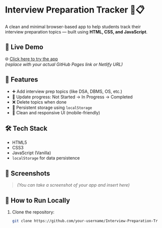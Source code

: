 # Interview Preparation Tracker 🧠📋

A clean and minimal browser-based app to help students track their interview preparation topics — built using **HTML, CSS, and JavaScript**.

## 🚀 Live Demo

🌐 [Click here to try the app](https://your-username.github.io/Interview-Preparation-Tracker/)  
*(replace with your actual GitHub Pages link or Netlify URL)*

## 📌 Features

- ➕ Add interview prep topics (like DSA, DBMS, OS, etc.)
- 🔁 Update progress: Not Started → In Progress → Completed
- ❌ Delete topics when done
- 💾 Persistent storage using `localStorage`
- 🧼 Clean and responsive UI (mobile-friendly)

## 🛠 Tech Stack

- HTML5
- CSS3
- JavaScript (Vanilla)
- `localStorage` for data persistence

## 📸 Screenshots
> *(You can take a screenshot of your app and insert here)*

## 🧪 How to Run Locally

1. Clone the repository:
   ```bash
   git clone https://github.com/your-username/Interview-Preparation-Tracker.git
